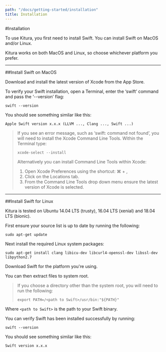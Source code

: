 ```yaml
---
path: "/docs/getting-started/installation"
title: Installation
---
```

#Installation

To use Kitura, you first need to install Swift. You can install Swift on MacOS and/or Linux. 

Kitura works on both MacOS and Linux, so choose whichever platform you prefer. 

---

##Install Swift on MacOS

Download and install the latest version of Xcode from the App Store.

To verify your Swift installation, open a Terminal, enter the ‘swift’ command and pass the ‘--version’ flag:

```
swift --version
```

You should see something similar like this:

```
Apple Swift version x.x.x (LLVM ..., Clang ..., Swift ...)
```

> If you see an error message, such as ‘swift: command not found’, you will need to install the Xcode Command Line Tools. Within the Terminal type:
> ```
> xcode-select --install
> ```
> Alternatively you can install Command Line Tools within Xcode:
> 1. Open Xcode Preferences using the shortcut: ⌘ + ,
> 2. Click on the Locations tab.
> 3. From the Command Line Tools drop down menu ensure the latest version of Xcode is selected.

---

##Install Swift for Linux

Kitura is tested on Ubuntu 14.04 LTS (trusty), 16.04 LTS (xenial) and 18.04 LTS (bionic).

First ensure your source list is up to date by running the following:

```
sudo apt-get update
```

Next install the required Linux system packages:

```
sudo apt-get install clang libicu-dev libcurl4-openssl-dev libssl-dev libpython2.7
```

Download Swift for the platform you're using.

You can then extract files to system root.

> If you choose a directory other than the system root, you will need to run the following:
> ```
> export PATH=/<path to Swift>/usr/bin:"${PATH}"
> ```

Where `<path to Swift>` is the path to your Swift binary.

You can verify Swift has been installed successfully by running:

```
swift --version
```

You should see something similar like this:

```
Swift version x.x.x
```

